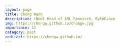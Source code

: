 ```yaml
---
layout: page
title: Chong Wang
description: (Now) Head of AML Research, ByteDance
img: https://chongw.github.io/chongw.jpg
importance: 12
category: past
redirect: https://chongw.github.io/
---
```

